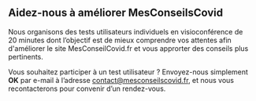 <div id="entretiens-utilisateurs" class="conseil">

## Aidez-nous à améliorer MesConseilsCovid
Nous organisons des tests utilisateurs individuels en visioconférence de 20 minutes dont l’objectif est de mieux comprendre vos attentes afin d'améliorer le site MesConseilCovid.fr et vous approrter des conseils plus pertinents.

Vous souhaitez participer à un test utilisateur ? Envoyez-nous simplement **OK** par e-mail à l’adresse <a href="mailto:contact@mesconseilscovid.fr">contact@mesconseilscovid.fr</a>, et nous vous recontacterons pour convenir d’un rendez-vous.

</div>

